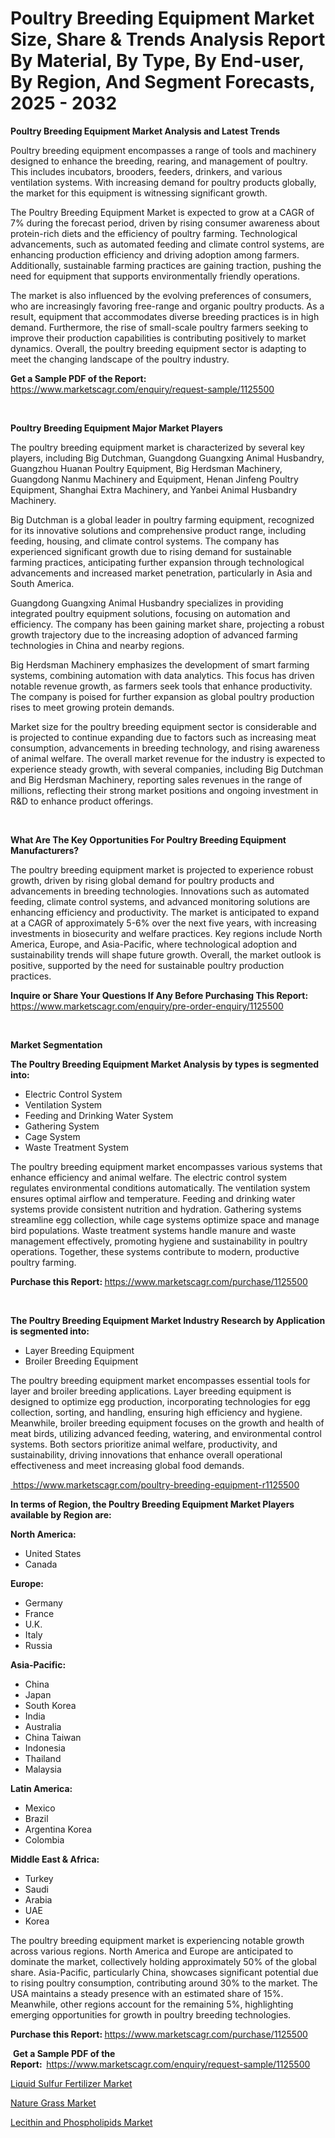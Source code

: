 <p><h1>Poultry Breeding Equipment Market Size, Share & Trends Analysis Report By Material, By Type, By End-user, By Region, And Segment Forecasts, 2025 - 2032</h1></p><p><strong>Poultry Breeding Equipment Market Analysis and Latest Trends</strong></p>
<p><p>Poultry breeding equipment encompasses a range of tools and machinery designed to enhance the breeding, rearing, and management of poultry. This includes incubators, brooders, feeders, drinkers, and various ventilation systems. With increasing demand for poultry products globally, the market for this equipment is witnessing significant growth.</p><p>The Poultry Breeding Equipment Market is expected to grow at a CAGR of 7% during the forecast period, driven by rising consumer awareness about protein-rich diets and the efficiency of poultry farming. Technological advancements, such as automated feeding and climate control systems, are enhancing production efficiency and driving adoption among farmers. Additionally, sustainable farming practices are gaining traction, pushing the need for equipment that supports environmentally friendly operations.</p><p>The market is also influenced by the evolving preferences of consumers, who are increasingly favoring free-range and organic poultry products. As a result, equipment that accommodates diverse breeding practices is in high demand. Furthermore, the rise of small-scale poultry farmers seeking to improve their production capabilities is contributing positively to market dynamics. Overall, the poultry breeding equipment sector is adapting to meet the changing landscape of the poultry industry.</p></p>
<p><strong>Get a Sample PDF of the Report:&nbsp;</strong> <a href="https://www.marketscagr.com/enquiry/request-sample/1125500?utm_campaign=2031&utm_medium=2&utm_source=Github&utm_content=ia&utm_term=30032025&utm_id=poultry-breeding-equipment">https://www.marketscagr.com/enquiry/request-sample/1125500</a></p>
<p>&nbsp;</p>
<p><strong>Poultry Breeding Equipment Major Market Players</strong></p>
<p><p>The poultry breeding equipment market is characterized by several key players, including Big Dutchman, Guangdong Guangxing Animal Husbandry, Guangzhou Huanan Poultry Equipment, Big Herdsman Machinery, Guangdong Nanmu Machinery and Equipment, Henan Jinfeng Poultry Equipment, Shanghai Extra Machinery, and Yanbei Animal Husbandry Machinery. </p><p>Big Dutchman is a global leader in poultry farming equipment, recognized for its innovative solutions and comprehensive product range, including feeding, housing, and climate control systems. The company has experienced significant growth due to rising demand for sustainable farming practices, anticipating further expansion through technological advancements and increased market penetration, particularly in Asia and South America. </p><p>Guangdong Guangxing Animal Husbandry specializes in providing integrated poultry equipment solutions, focusing on automation and efficiency. The company has been gaining market share, projecting a robust growth trajectory due to the increasing adoption of advanced farming technologies in China and nearby regions.</p><p>Big Herdsman Machinery emphasizes the development of smart farming systems, combining automation with data analytics. This focus has driven notable revenue growth, as farmers seek tools that enhance productivity. The company is poised for further expansion as global poultry production rises to meet growing protein demands.</p><p>Market size for the poultry breeding equipment sector is considerable and is projected to continue expanding due to factors such as increasing meat consumption, advancements in breeding technology, and rising awareness of animal welfare. The overall market revenue for the industry is expected to experience steady growth, with several companies, including Big Dutchman and Big Herdsman Machinery, reporting sales revenues in the range of millions, reflecting their strong market positions and ongoing investment in R&D to enhance product offerings. </p></p>
<p>&nbsp;</p>
<p><strong>What Are The Key Opportunities For Poultry Breeding Equipment Manufacturers?</strong></p>
<p><p>The poultry breeding equipment market is projected to experience robust growth, driven by rising global demand for poultry products and advancements in breeding technologies. Innovations such as automated feeding, climate control systems, and advanced monitoring solutions are enhancing efficiency and productivity. The market is anticipated to expand at a CAGR of approximately 5-6% over the next five years, with increasing investments in biosecurity and welfare practices. Key regions include North America, Europe, and Asia-Pacific, where technological adoption and sustainability trends will shape future growth. Overall, the market outlook is positive, supported by the need for sustainable poultry production practices.</p></p>
<p><strong>Inquire or Share Your Questions If Any Before Purchasing This Report:</strong> <a href="https://www.marketscagr.com/enquiry/pre-order-enquiry/1125500?utm_campaign=2031&utm_medium=2&utm_source=Github&utm_content=ia&utm_term=30032025&utm_id=poultry-breeding-equipment">https://www.marketscagr.com/enquiry/pre-order-enquiry/1125500</a></p>
<p>&nbsp;</p>
<p><strong>Market Segmentation</strong></p>
<p><strong>The Poultry Breeding Equipment Market Analysis by types is segmented into:</strong></p>
<p><ul><li>Electric Control System</li><li>Ventilation System</li><li>Feeding and Drinking Water System</li><li>Gathering System</li><li>Cage System</li><li>Waste Treatment System</li></ul></p>
<p><p>The poultry breeding equipment market encompasses various systems that enhance efficiency and animal welfare. The electric control system regulates environmental conditions automatically. The ventilation system ensures optimal airflow and temperature. Feeding and drinking water systems provide consistent nutrition and hydration. Gathering systems streamline egg collection, while cage systems optimize space and manage bird populations. Waste treatment systems handle manure and waste management effectively, promoting hygiene and sustainability in poultry operations. Together, these systems contribute to modern, productive poultry farming.</p></p>
<p><strong>Purchase this Report:&nbsp;</strong><a href="https://www.marketscagr.com/purchase/1125500?utm_campaign=2031&utm_medium=2&utm_source=Github&utm_content=ia&utm_term=30032025&utm_id=poultry-breeding-equipment">https://www.marketscagr.com/purchase/1125500</a></p>
<p>&nbsp;</p>
<p><strong>The Poultry Breeding Equipment Market Industry Research by Application is segmented into:</strong></p>
<p><ul><li>Layer Breeding Equipment</li><li>Broiler Breeding Equipment</li></ul></p>
<p><p>The poultry breeding equipment market encompasses essential tools for layer and broiler breeding applications. Layer breeding equipment is designed to optimize egg production, incorporating technologies for egg collection, sorting, and handling, ensuring high efficiency and hygiene. Meanwhile, broiler breeding equipment focuses on the growth and health of meat birds, utilizing advanced feeding, watering, and environmental control systems. Both sectors prioritize animal welfare, productivity, and sustainability, driving innovations that enhance overall operational effectiveness and meet increasing global food demands.</p></p>
<p><a href="https://www.marketscagr.com/poultry-breeding-equipment-r1125500?utm_campaign=2031&utm_medium=2&utm_source=Github&utm_content=ia&utm_term=30032025&utm_id=poultry-breeding-equipment">&nbsp;https://www.marketscagr.com/poultry-breeding-equipment-r1125500</a></p>
<p><strong>In terms of Region, the Poultry Breeding Equipment Market Players available by Region are:</strong></p>
<p>
    <p> <strong> North America: </strong>
        <ul>
            <li>United States</li>
            <li>Canada</li>
        </ul>
        </p> 
    <p> <strong> Europe: </strong>
        <ul>
            <li>Germany</li>
            <li>France</li>
            <li>U.K.</li>
            <li>Italy</li>
            <li>Russia</li>
        </ul>
        </p> 
    <p> <strong> Asia-Pacific: </strong>
        <ul>
            <li>China</li>
            <li>Japan</li>
            <li>South Korea</li>
            <li>India</li>
            <li>Australia</li>
            <li>China Taiwan</li>
            <li>Indonesia</li>
            <li>Thailand</li>
            <li>Malaysia</li>
        </ul>
        </p> 
    <p> <strong> Latin America: </strong>
        <ul>
            <li>Mexico</li>
            <li>Brazil</li>
            <li>Argentina Korea</li>
            <li>Colombia</li>
        </ul>
        </p> 
    <p> <strong> Middle East & Africa: </strong>
        <ul>
            <li>Turkey</li>
            <li>Saudi</li>
            <li>Arabia</li>
            <li>UAE</li>
            <li>Korea</li>
        </ul>
    </p>
    </p>
<p><p>The poultry breeding equipment market is experiencing notable growth across various regions. North America and Europe are anticipated to dominate the market, collectively holding approximately 50% of the global share. Asia-Pacific, particularly China, showcases significant potential due to rising poultry consumption, contributing around 30% to the market. The USA maintains a steady presence with an estimated share of 15%. Meanwhile, other regions account for the remaining 5%, highlighting emerging opportunities for growth in poultry breeding technologies.</p></p>
<p><strong>Purchase this Report: </strong><a href="https://www.marketscagr.com/purchase/1125500?utm_campaign=2031&utm_medium=2&utm_source=Github&utm_content=ia&utm_term=30032025&utm_id=poultry-breeding-equipment">https://www.marketscagr.com/purchase/1125500</a></p>
<p>&nbsp;<strong>Get a Sample PDF of the Report:&nbsp;&nbsp;</strong><a href="https://www.marketscagr.com/enquiry/request-sample/1125500?utm_campaign=2031&utm_medium=2&utm_source=Github&utm_content=ia&utm_term=30032025&utm_id=poultry-breeding-equipment">https://www.marketscagr.com/enquiry/request-sample/1125500</a></p>
<p><strong></strong></p>
<p><p><a href="https://github.com/ekerswenzlb0/Market-Research-Report-List-1/blob/main/liquid-sulfur-fertilizer-market.md?utm_campaign=2031&utm_medium=2&utm_source=Github&utm_content=ia&utm_term=30032025&utm_id=poultry-breeding-equipment">Liquid Sulfur Fertilizer Market</a></p><p><a href="https://github.com/wileonie19657/Market-Research-Report-List-1/blob/main/nature-grass-market.md?utm_campaign=2031&utm_medium=2&utm_source=Github&utm_content=ia&utm_term=30032025&utm_id=poultry-breeding-equipment">Nature Grass Market</a></p><p><a href="https://github.com/PeterParrish5/Market-Research-Report-List-7/blob/main/lecithin-and-phospholipids-market.md?utm_campaign=2031&utm_medium=2&utm_source=Github&utm_content=ia&utm_term=30032025&utm_id=poultry-breeding-equipment">Lecithin and Phospholipids Market</a></p></p>
